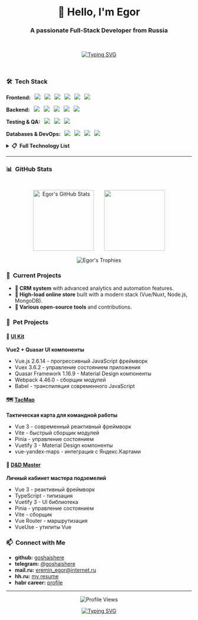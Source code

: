 <h1 align="center">👋 Hello, I'm Egor</h1>
<h3 align="center">A passionate Full-Stack Developer from Russia</h3>

<br>
<p align="center">
  <a href="https://git.io/typing-svg"><img src="https://readme-typing-svg.demolab.com?font=Fira+Code&weight=600&size=22&pause=1000&color=000000&center=true&vCenter=true&width=435&lines=CRM+Systems;E-commerce+Solutions;Clean+Code+Enthusiast;Frontend;Backend;Full+Stack+Web+Developer;" alt="Typing SVG" /></a>
</p>
<br>

### 🛠️ &nbsp;Tech Stack

**Frontend:**
<img src="https://img.shields.io/badge/-JavaScript-F7DF1E?style=for-the-badge&logo=javascript&logoColor=black" style="margin-right: 7px; margin-left: 7px;" />
<img src="https://img.shields.io/badge/-TypeScript-3178C6?style=for-the-badge&logo=typescript&logoColor=white" style="margin-right: 7px;" />
<img src="https://img.shields.io/badge/-Vue.js-4FC08D?style=for-the-badge&logo=vue.js&logoColor=white" style="margin-right: 7px;" />
<img src="https://img.shields.io/badge/-React-61DAFB?style=for-the-badge&logo=react&logoColor=black" style="margin-right: 7px;" />
<img src="https://img.shields.io/badge/-Nuxt.js-00DC82?style=for-the-badge&logo=nuxt.js&logoColor=white" style="margin-right: 7px;" />
<img src="https://img.shields.io/badge/-Quasar-1976D2?style=for-the-badge&logo=quasar&logoColor=white" style="margin-right: 7px;" />

**Backend:**
<img src="https://img.shields.io/badge/-Node.js-339933?style=for-the-badge&logo=node.js&logoColor=white" style="margin-right: 7px; margin-left: 7px;" />
<img src="https://img.shields.io/badge/-Express.js-000000?style=for-the-badge&logo=express&logoColor=white" style="margin-right: 7px;" />
<img src="https://img.shields.io/badge/-Python-3776AB?style=for-the-badge&logo=python&logoColor=white" style="margin-right: 7px;" />
<img src="https://img.shields.io/badge/-Django-092E20?style=for-the-badge&logo=django&logoColor=white" style="margin-right: 7px;" />
<img src="https://img.shields.io/badge/-PHP-777BB4?style=for-the-badge&logo=php&logoColor=white" style="margin-right: 7px;" />

**Testing & QA:**
<img src="https://img.shields.io/badge/-Jest-C21325?style=for-the-badge&logo=jest&logoColor=white" style="margin-right: 7px; margin-left: 7px;" />
<img src="https://img.shields.io/badge/-Selenium-43B02A?style=for-the-badge&logo=selenium&logoColor=white" style="margin-right: 7px;" />
<img src="https://img.shields.io/badge/-Puppeteer-40B5A4?style=for-the-badge&logo=puppeteer&logoColor=white" style="margin-right: 7px;" />

**Databases & DevOps:**
<img src="https://img.shields.io/badge/-MongoDB-47A248?style=for-the-badge&logo=mongodb&logoColor=white" style="margin-right: 7px; margin-left: 7px;" />
<img src="https://img.shields.io/badge/-PostgreSQL-4169E1?style=for-the-badge&logo=postgresql&logoColor=white" style="margin-right: 7px;" />
<img src="https://img.shields.io/badge/-Docker-2496ED?style=for-the-badge&logo=docker&logoColor=white" style="margin-right: 7px;" />
<img src="https://img.shields.io/badge/-Git-F05032?style=for-the-badge&logo=git&logoColor=white" style="margin-right: 7px;" />

<details>
<summary><b>📋 &nbsp;Full Technology List</b></summary>
<br>

**More Frontend:**
<img src="https://img.shields.io/badge/-Vite-646CFF?style=flat-square&logo=vite&logoColor=white" style="margin-right: 7px; margin-left: 7px;" />
<img src="https://img.shields.io/badge/-Webpack-8DD6F9?style=flat-square&logo=webpack&logoColor=black" style="margin-right: 7px;" />
<img src="https://img.shields.io/badge/-Babel-F9DC3E?style=flat-square&logo=babel&logoColor=black" style="margin-right: 7px;" />
<img src="https://img.shields.io/badge/-Redux-764ABC?style=flat-square&logo=redux&logoColor=white" style="margin-right: 7px;" />
<img src="https://img.shields.io/badge/-Sass-CC6699?style=flat-square&logo=sass&logoColor=white" style="margin-right: 7px;" />
<img src="https://img.shields.io/badge/-Tailwind_CSS-38B2AC?style=flat-square&logo=tailwind-css&logoColor=white" style="margin-right: 7px;" />
<img src="https://img.shields.io/badge/-Bootstrap-7952B3?style=flat-square&logo=bootstrap&logoColor=white" style="margin-right: 7px;" />
<img src="https://img.shields.io/badge/-Chart.js-FF6384?style=flat-square&logo=chart.js&logoColor=white" style="margin-right: 7px;" />
<img src="https://img.shields.io/badge/-D3.js-F9A03C?style=flat-square&logo=d3.js&logoColor=white" style="margin-right: 7px;" />

**More Backend & Databases:**
<img src="https://img.shields.io/badge/-C++-00599C?style=flat-square&logo=c%2B%2B&logoColor=white" style="margin-right: 7px; margin-left: 7px;" />
<img src="https://img.shields.io/badge/-C%23-239120?style=flat-square&logo=c-sharp&logoColor=white" style="margin-right: 7px;" />
<img src="https://img.shields.io/badge/-MySQL-4479A1?style=flat-square&logo=mysql&logoColor=white" style="margin-right: 7px;" />
<img src="https://img.shields.io/badge/-SQLite-003B57?style=flat-square&logo=sqlite&logoColor=white" style="margin-right: 7px;" />
<img src="https://img.shields.io/badge/-MS_SQL_Server-CC2927?style=flat-square&logo=microsoft-sql-server&logoColor=white" style="margin-right: 7px;" />
<img src="https://img.shields.io/badge/-Firebase-FFCA28?style=flat-square&logo=firebase&logoColor=black" style="margin-right: 7px;" />

**More Tools:**
<img src="https://img.shields.io/badge/-Postman-FF6C37?style=flat-square&logo=postman&logoColor=white" style="margin-right: 7px; margin-left: 7px;" />
<img src="https://img.shields.io/badge/-Linux-FCC624?style=flat-square&logo=linux&logoColor=black" style="margin-right: 7px;" />
<img src="https://img.shields.io/badge/-Figma-F24E1E?style=flat-square&logo=figma&logoColor=white" style="margin-right: 7px;" />
<img src="https://img.shields.io/badge/-Illustrator-FF9A00?style=flat-square&logo=adobe-illustrator&logoColor=white" style="margin-right: 7px;" />
<img src="https://img.shields.io/badge/-Blender-F5792A?style=flat-square&logo=blender&logoColor=white" style="margin-right: 7px;" />

</details>

---

### 📊 &nbsp;GitHub Stats

<p align="center">
  <img src="https://github-readme-stats-sigma-five.vercel.app/api?username=goshaishere&show_icons=true&theme=default&hide_border=true&bg_color=ffffff&title_color=000000&icon_color=000000&text_color=000000" alt="Egor's GitHub Stats" height="165" style="margin-top: 25px;"/>
  <img src="https://github-readme-stats-sigma-five.vercel.app/api/top-langs/?username=goshaishere&layout=compact&theme=default&hide_border=true&bg_color=ffffff&title_color=000000&text_color=000000" height="165" style="margin-left: 25px;"/>
</p>

<div align="center">
  <img src="https://github-profile-trophy.vercel.app/?username=goshaishere&theme=flat&no-frame=false&column=6&margin-w=25&margin-h=25" alt="Egor's Trophies" />
</div>

### 🔭 &nbsp;Current Projects

- **🚀 CRM system** with advanced analytics and automation features.
- **🛒 High-load online store** built with a modern stack (Vue/Nuxt, Node.js, MongoDB).
- **🔧 Various open-source tools** and contributions.

### 🐾 &nbsp;Pet Projects

#### 🎨 [UI Kit](https://goshaishere.github.io)
**Vue2 + Quasar UI компоненты**
- Vue.js 2.6.14 - прогрессивный JavaScript фреймворк
- Vuex 3.6.2 - управление состоянием приложения
- Quasar Framework 1.16.9 - Material Design компоненты
- Webpack 4.46.0 - сборщик модулей
- Babel - транспиляция современного JavaScript

#### 🗺️ [TacMap](https://egoshaishere.github.io)
**Тактическая карта для командной работы**
- Vue 3 - современный реактивный фреймворк
- Vite - быстрый сборщик модулей
- Pinia - управление состоянием
- Vuetify 3 - Material Design компоненты
- vue-yandex-maps - интеграция с Яндекс.Картами

#### 🎲 [D&D Master](https://dnd-master-front.netlify.app/)
**Личный кабинет мастера подземелий**
- Vue 3 - реактивный фреймворк
- TypeScript - типизация
- Vuetify 3 - UI библиотека
- Pinia - управление состоянием
- Vite - сборщик
- Vue Router - маршрутизация
- VueUse - утилиты Vue

### 📫 &nbsp;Connect with Me

- **github:** [goshaishere](https://github.com/goshaishere)  
- **telegram:** [@goshaishere](https://t.me/goshaishere)  
- **mail.ru:** [eremin_egor@internet.ru](mailto:eremin_egor@internet.ru)  
- **hh.ru:** [my resume](https://spb.hh.ru/resume/1e2d9d37ff09b992cd0039ed1f4f7537515862)  
- **habr career:** [profile](https://career.habr.com/goshaishere)

---

<p align="center">
  <img src="https://komarev.com/ghpvc/?username=goshaishere&style=flat-square&color=blue" alt="Profile Views" />
</p>

<p align="center">
  <a href="https://git.io/typing-svg"><img src="https://readme-typing-svg.demolab.com?font=Fira+Code&pause=1000&color=000000&center=true&vCenter=true&width=435&lines=Thanks+for+visiting!;Have+a+great+day!+%F0%9F%91%8B;Code+%3C3" alt="Typing SVG" /></a>
</p>
